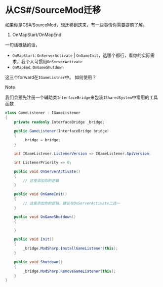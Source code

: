 # 从CS#/SourceMod迁移

如果你是CS#/SourceMod，想迁移到这来，有一些事情你需要提前了解。

1. OnMapStart/OnMapEnd

一句话概括的话，
- `OnMapStart`: `OnServerActivate` | `OnGameInit`，选哪个都行，看你的实际需求，我个人习惯用`OnServerActivate`
- `OnMapEnd`: `OnGameShutdown`

这三个forward在`IGameListner`中。
如何使用？
> [!NOTE]
> 我们会预先注册一个辅助类`InterfaceBridge`来包装`ISharedSystem`中常用的工具函数
```cs
class GameListener : IGameListener 
{
    private readonly InterfaceBridge _bridge;

    public GameListener(InterfaceBridge bridge)
    {
        _bridge = bridge;
    }

    int IGameListener.ListenerVersion => IGameListener.ApiVersion;

    int ListenerPriority => 0;

    public void OnServerActivate()
    {
        // 这里添加你的逻辑
    }

    public void OnGameInit()
    {
        // 这里添加你的逻辑，建议与OnServerActivate二选一
    }

    public void OnGameShutdown()
    {

    }

    public void Init()
    {
        _bridge.ModSharp.InstallGameListener(this);
    }

    public void Shutdown()
    {
        _bridge.ModSharp.RemoveGameListener(this);
    }
}
```